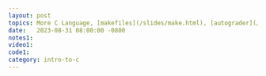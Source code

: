 ```yaml
---
layout: post
topics: More C Language, [makefiles](/slides/make.html), [autograder](/slides/autograder.html)
date:   2023-08-31 08:00:00 -0800
notes1: 
video1: 
code1:
category: intro-to-c
---
```

